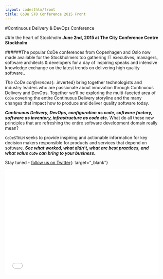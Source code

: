 ```yaml
---
layout: codesthlm/front
title: CoDe STO Conference 2015 Front
---
```


#Continuous Delivery & DevOps Conference

##In the heart of Stockholm
__June 2nd, 2015 at The City Conference Centre Stockholm__

######The popular CoDe conferences from Copenhagen and Oslo now made available for the Stockholmers too gathering IT executives, managers, software architects & developers for a day of inspiring speaks and intensive knowledge exchange on the latest trends on delivering high quality software..

_The CoDe conferences_{: .inverted} bring together technologists and industry leaders who are passionate about innovation through Continuous Delivery and DevOps. Together we'll be exploring the multi-faceted area of `CoDe` covering the entire Continuous Delivery storyline and the many changes that impact how to produce and deliver quality software today.

**_Continuous Delivery, DevOps, configuration as code, software factory, software as inventory, infrastructure as code_ etc.** What do all these new principles that are refreshing the entire software development domain really mean?

`CoDeSTHLM` seeks to provide inspiring and actionable information for key decision makers responsible for products and services that depend on software. **_See what worked, what didn’t, what are best practices, and what value `CoDe` can bring to your business_.**

Stay tuned - [follow us on Twitter](http://www.twitter.com/codesthlm/){: target="_blank"}

  <div style="width:100%; text-align:left;" >
    <iframe  src="//eventbrite.com/tickets-external?eid=15596906768&ref=etckt" frameborder="0" height="347" width="100%" vspace="0" hspace="0" marginheight="5" marginwidth="5" scrolling="auto" allowtransparency="true"></iframe>
  </div>
